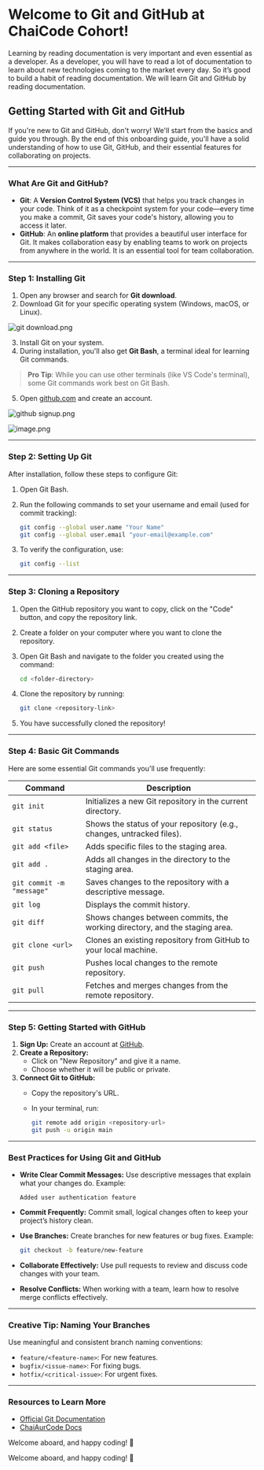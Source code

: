 # Welcome to Git and GitHub at ChaiCode Cohort!

Learning by reading documentation is very important and even essential as a developer. As a developer, you will have to read a lot of documentation to learn about new technologies coming to the market every day. So it’s good to build a habit of reading documentation. We will learn Git and GitHub by reading documentation.

## Getting Started with Git and GitHub

If you're new to Git and GitHub, don't worry! We'll start from the basics and guide you through. By the end of this onboarding guide, you'll have a solid understanding of how to use Git, GitHub, and their essential features for collaborating on projects.

---

### What Are Git and GitHub?

- **Git**: A **Version Control System (VCS)** that helps you track changes in your code. Think of it as a checkpoint system for your code—every time you make a commit, Git saves your code's history, allowing you to access it later.
- **GitHub**: An **online platform** that provides a beautiful user interface for Git. It makes collaboration easy by enabling teams to work on projects from anywhere in the world. It is an essential tool for team collaboration.

---

### Step 1: Installing Git

1. Open any browser and search for **Git download**.
2. Download Git for your specific operating system (Windows, macOS, or Linux).

![git download.png](https://prod-files-secure.s3.us-west-2.amazonaws.com/d41162a9-3825-4fe4-9631-735d5dd45934/e4fa44b4-ca76-4d63-8f7b-7107cb6e27bb/git_download.png)

3. Install Git on your system.
4. During installation, you'll also get **Git Bash**, a terminal ideal for learning Git commands.

> **Pro Tip**: While you can use other terminals (like VS Code's terminal), some Git commands work best on Git Bash.

5. Open [github.com](https://github.com) and create an account.

![github signup.png](https://prod-files-secure.s3.us-west-2.amazonaws.com/d41162a9-3825-4fe4-9631-735d5dd45934/ad08353b-dbed-4ad7-9103-28d5c49154eb/github_signup.png)

![image.png](https://prod-files-secure.s3.us-west-2.amazonaws.com/d41162a9-3825-4fe4-9631-735d5dd45934/97c9c08c-ab3c-4bda-8e48-089f496d3a2a/1a93c856-21e6-4ac2-b661-0c1154cb3149.png)

---

### Step 2: Setting Up Git

After installation, follow these steps to configure Git:

1. Open Git Bash.
2. Run the following commands to set your username and email (used for commit tracking):

    ```bash
    git config --global user.name "Your Name"
    git config --global user.email "your-email@example.com"
    ```

3. To verify the configuration, use:

    ```bash
    git config --list
    ```

---

### Step 3: Cloning a Repository

1. Open the GitHub repository you want to copy, click on the "Code" button, and copy the repository link.
2. Create a folder on your computer where you want to clone the repository.
3. Open Git Bash and navigate to the folder you created using the command:

    ```bash
    cd <folder-directory>
    ```

4. Clone the repository by running:

    ```bash
    git clone <repository-link>
    ```

5. You have successfully cloned the repository!

---

### Step 4: Basic Git Commands

Here are some essential Git commands you'll use frequently:

| **Command**              | **Description**                                                             |
|--------------------------|-----------------------------------------------------------------------------|
| `git init`               | Initializes a new Git repository in the current directory.                  |
| `git status`             | Shows the status of your repository (e.g., changes, untracked files).       |
| `git add <file>`         | Adds specific files to the staging area.                                    |
| `git add .`              | Adds all changes in the directory to the staging area.                      |
| `git commit -m "message"`| Saves changes to the repository with a descriptive message.                 |
| `git log`                | Displays the commit history.                                                |
| `git diff`               | Shows changes between commits, the working directory, and the staging area. |
| `git clone <url>`        | Clones an existing repository from GitHub to your local machine.            |
| `git push`               | Pushes local changes to the remote repository.                              |
| `git pull`               | Fetches and merges changes from the remote repository.                      |

---

### Step 5: Getting Started with GitHub

1. **Sign Up:** Create an account at [GitHub](https://github.com/).
2. **Create a Repository:**
    - Click on "New Repository" and give it a name.
    - Choose whether it will be public or private.
3. **Connect Git to GitHub:**
    - Copy the repository's URL.
    - In your terminal, run:

        ```bash
        git remote add origin <repository-url>
        git push -u origin main
        ```

---

### Best Practices for Using Git and GitHub

- **Write Clear Commit Messages:** Use descriptive messages that explain what your changes do. Example:

    ```
    Added user authentication feature
    ```

- **Commit Frequently:** Commit small, logical changes often to keep your project’s history clean.
- **Use Branches:** Create branches for new features or bug fixes. Example:

    ```bash
    git checkout -b feature/new-feature
    ```

- **Collaborate Effectively:** Use pull requests to review and discuss code changes with your team.
- **Resolve Conflicts:** When working with a team, learn how to resolve merge conflicts effectively.

---

### Creative Tip: Naming Your Branches

Use meaningful and consistent branch naming conventions:

- `feature/<feature-name>`: For new features.
- `bugfix/<issue-name>`: For fixing bugs.
- `hotfix/<critical-issue>`: For urgent fixes.

---

### Resources to Learn More

- [Official Git Documentation](https://git-scm.com/doc)
- [ChaiAurCode Docs](https://docs.chaicode.com/git-and-github/)

Welcome aboard, and happy coding! 🚀


Welcome aboard, and happy coding! 🚀
